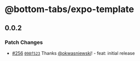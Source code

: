 # @bottom-tabs/expo-template

## 0.0.2

### Patch Changes

- [#256](https://github.com/callstackincubator/react-native-bottom-tabs/pull/256) [`098f523`](https://github.com/callstackincubator/react-native-bottom-tabs/commit/098f523d195dbe010357d09ebcf71ff8484c25af) Thanks [@okwasniewski](https://github.com/okwasniewski)! - feat: initial release
